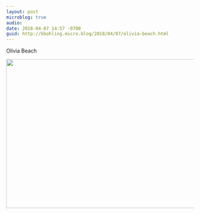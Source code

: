 ```yaml
---
layout: post
microblog: true
audio: 
date: 2018-04-07 14:57 -0700
guid: http://bbohling.micro.blog/2018/04/07/olivia-beach.html
---
```

Olivia Beach

<img src="http://micro.brandonbohling.com/uploads/2018/dfee0ff942.jpg" width="600" height="400" />
